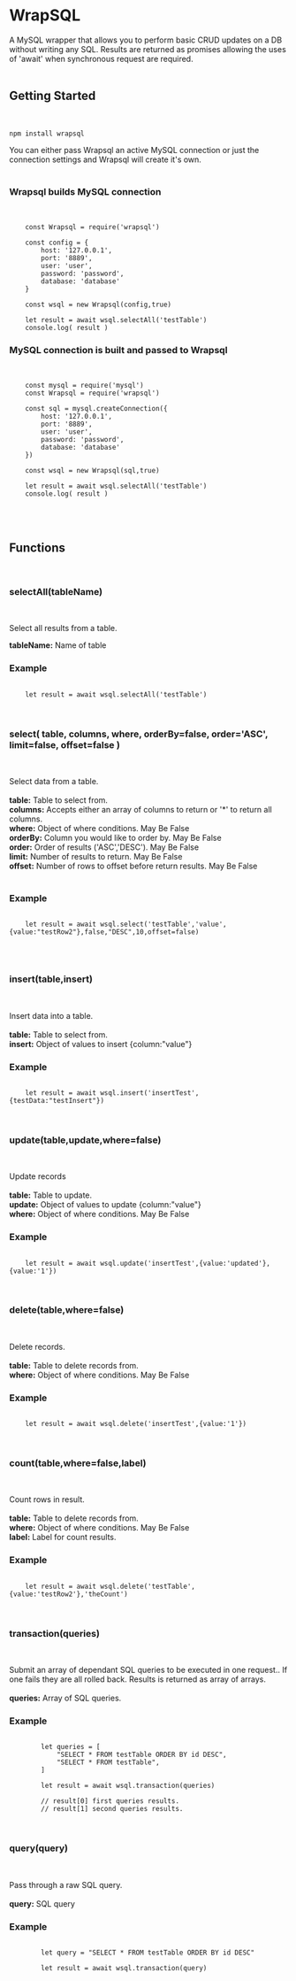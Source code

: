 # WrapSQL 

A MySQL wrapper that allows you to perform basic CRUD updates on a DB without writing any SQL. Results are returned as promises allowing the uses of 'await' when synchronous request are required. 
<br><br>

## Getting Started
<br>

```
npm install wrapsql 
```

You can either pass Wrapsql an active MySQL connection or just the connection settings and Wrapsql will create it's own.
<br>
<br>
### Wrapsql builds MySQL connection
<br>

```
    const Wrapsql = require('wrapsql')

    const config = {
        host: '127.0.0.1',
        port: '8889',
        user: 'user',
        password: 'password',
        database: 'database'
    }

    const wsql = new Wrapsql(config,true)
    
    let result = await wsql.selectAll('testTable')
    console.log( result )

```

### MySQL connection is built and passed to Wrapsql
<br>

```
    const mysql = require('mysql')
    const Wrapsql = require('wrapsql')

    const sql = mysql.createConnection({
        host: '127.0.0.1',
        port: '8889',
        user: 'user',
        password: 'password',
        database: 'database'
    }) 

    const wsql = new Wrapsql(sql,true)

    let result = await wsql.selectAll('testTable')
    console.log( result )

```
<br><br>

## Functions

<br>

### **selectAll(tableName)**

<br>

Select all results from a table.

**tableName:** Name of table 

### Example

```

    let result = await wsql.selectAll('testTable')

```


<br>

### **select( table, columns, where, orderBy=false, order='ASC', limit=false, offset=false )**

<br>

Select data from a table. <br><br>
**table:** Table to select from.<br>
**columns:** Accepts either an array of columns to return or '*' to return all columns. <br>
**where:** Object of where conditions. May Be False<br>
**orderBy:** Column you would like to order by.  May Be False<br>
**order:** Order of results ('ASC','DESC').  May Be False<br>
**limit:** Number of results to return.  May Be False<br>
**offset:** Number of rows to offset before return results.  May Be False<br><br>

### Example

```

    let result = await wsql.select('testTable','value',{value:"testRow2"},false,"DESC",10,offset=false)


```

<br>

### **insert(table,insert)**

<br>

Insert data into a table. <br><br>
**table:** Table to select from.<br>
**insert:** Object of values to insert {column:"value"} <br>

### Example

```

    let result = await wsql.insert('insertTest',{testData:"testInsert"})

```



<br>

### **update(table,update,where=false)**

<br>

Update records <br><br>
**table:** Table to update.<br>
**update:** Object of values to update {column:"value"} <br>
**where:** Object of where conditions. May Be False<br>

### Example

```

    let result = await wsql.update('insertTest',{value:'updated'},{value:'1'})

```


<br>

### **delete(table,where=false)**

<br>

Delete records. <br><br>
**table:** Table to delete records from.<br>
**where:** Object of where conditions. May Be False<br>

### Example

```

    let result = await wsql.delete('insertTest',{value:'1'})

```


<br>

### **count(table,where=false,label)**

<br>

Count rows in result.<br><br>
**table:** Table to delete records from.<br>
**where:** Object of where conditions. May Be False<br>
**label:** Label for count results.<br>


### Example

```

    let result = await wsql.delete('testTable',{value:'testRow2'},'theCount')

```


<br>

### **transaction(queries)**

<br>

Submit an array of dependant SQL queries to be executed in one request.. If one fails they are all rolled back. Results is returned as array of arrays.<br><br>
**queries:** Array of SQL queries.<br>

### Example

```

        let queries = [
            "SELECT * FROM testTable ORDER BY id DESC",
            "SELECT * FROM testTable",
        ]
        
        let result = await wsql.transaction(queries)

        // result[0] first queries results. 
        // result[1] second queries results.   

```


<br>

### **query(query)**

<br>

Pass through a raw SQL query.<br><br>
**query:** SQL query<br>

### Example

```

        let query = "SELECT * FROM testTable ORDER BY id DESC"
        
        let result = await wsql.transaction(query)


```